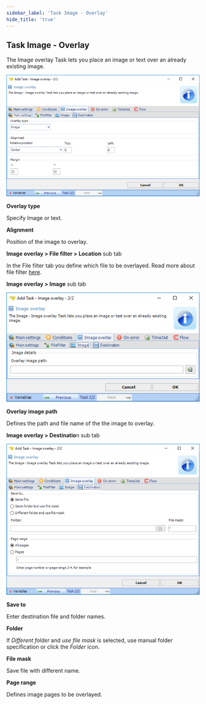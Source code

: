 ```yaml
---
sidebar_label: 'Task Image - Overlay'
hide_title: 'true'
---
```


## Task Image - Overlay

The Image overlay Task lets you place an image or text over an already existing image.

![](../../../static/img/taskimageoverlaymain.png)

**Overlay type**

Specify Image or text.
 
**Alignment**

Position of the image to overlay.
 
**Image overlay > File filter > Location** sub tab

In the File filter tab you define which file to be overlayed. Read more about file filter [here](job-tasks-file-filter).
 
**Image overlay > Image** sub tab

![](../../../static/img/taskimageoverlayimage.png)

**Overlay image path**

Defines the path and file name of the the image to overlay.
 
**Image overlay > Destinatio**n sub tab

![](../../../static/img/taskimageoverlaydestination.png)

**Save to**

Enter destination file and folder names.
 
**Folder**

If *Different folder* and *use file mask* is selected, use manual folder specification or click the *Folder* icon.
 
**File mask**

Save file with different name.
 
**Page range**

Defines image pages to be overlayed.